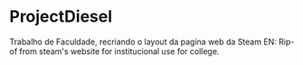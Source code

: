 # ProjectDiesel
Trabalho de Faculdade, recriando o layout da pagina web da Steam
EN: Rip-of from steam's website for institucional use for college.
